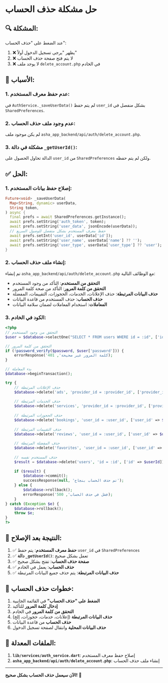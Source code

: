 # حل مشكلة حذف الحساب

## 🔍 **المشكلة:**

عند الضغط على "حذف الحساب":
1. ❌ يظهر "يرجى تسجيل الدخول أولاً"
2. ❌ لا يتم فتح صفحة حذف الحساب
3. ❌ لا يوجد ملف `delete_account.php` في الخادم

## 🐛 **الأسباب:**

### 1. **عدم حفظ معرف المستخدم:**
في `AuthService._saveUserData()` لم يتم حفظ `user_id` بشكل منفصل في `SharedPreferences`.

### 2. **عدم وجود ملف حذف الحساب:**
لم يكن موجود ملف `asha_app_backend/api/auth/delete_account.php`.

### 3. **مشكلة في دالة `_getUserId()`:**
الدالة تحاول الحصول على `user_id` من `SharedPreferences` ولكن لم يتم حفظه.

## ✅ **الحل:**

### 1. **إصلاح حفظ بيانات المستخدم:**
```dart
Future<void> _saveUserData(
  Map<String, dynamic> userData,
  String token,
) async {
  final prefs = await SharedPreferences.getInstance();
  await prefs.setString('auth_token', token);
  await prefs.setString('user_data', jsonEncode(userData));
  // حفظ معرف المستخدم بشكل منفصل للوصول السريع
  await prefs.setInt('user_id', userData['id']);
  await prefs.setString('user_name', userData['name'] ?? '');
  await prefs.setString('user_type', userData['user_type'] ?? 'user');
}
```

### 2. **إنشاء ملف حذف الحساب:**
تم إنشاء `asha_app_backend/api/auth/delete_account.php` مع الوظائف التالية:

- **التحقق من المستخدم**: التأكد من وجود المستخدم
- **التحقق من كلمة المرور**: التأكد من صحة كلمة المرور
- **حذف البيانات المرتبطة**: حذف الإعلانات، الخدمات، الحجوزات، التقييمات، المفضلة
- **حذف الحساب**: حذف المستخدم من قاعدة البيانات
- **المعاملات**: استخدام المعاملات لضمان سلامة البيانات

### 3. **الكود في الخادم:**
```php
<?php
// التحقق من وجود المستخدم
$user = $database->selectOne("SELECT * FROM users WHERE id = :id", ['id' => $userId]);

// التحقق من كلمة المرور
if (!password_verify($password, $user['password'])) {
    errorResponse('كلمة المرور غير صحيحة', 401);
}

// بدء المعاملة
$database->beginTransaction();

try {
    // حذف الإعلانات المرتبطة
    $database->delete('ads', 'provider_id = :provider_id', ['provider_id' => $userId]);
    
    // حذف الخدمات المرتبطة
    $database->delete('services', 'provider_id = :provider_id', ['provider_id' => $userId]);
    
    // حذف الحجوزات المرتبطة
    $database->delete('bookings', 'user_id = :user_id', ['user_id' => $userId]);
    
    // حذف التقييمات المرتبطة
    $database->delete('reviews', 'user_id = :user_id', ['user_id' => $userId]);
    
    // حذف المفضلة المرتبطة
    $database->delete('favorites', 'user_id = :user_id', ['user_id' => $userId]);
    
    // حذف المستخدم نفسه
    $result = $database->delete('users', 'id = :id', ['id' => $userId]);
    
    if ($result) {
        $database->commit();
        successResponse(null, 'تم حذف الحساب بنجاح');
    } else {
        $database->rollback();
        errorResponse('فشل في حذف الحساب', 500);
    }
} catch (Exception $e) {
    $database->rollback();
    throw $e;
}
?>
```

## 🎯 **النتيجة بعد الإصلاح:**

1. ✅ **حفظ معرف المستخدم**: يتم حفظ `user_id` في `SharedPreferences`
2. ✅ **دالة `_getUserId()`**: تعمل بشكل صحيح
3. ✅ **صفحة حذف الحساب**: تفتح بشكل صحيح
4. ✅ **حذف الحساب**: يعمل في الخادم
5. ✅ **حذف البيانات المرتبطة**: يتم حذف جميع البيانات المرتبطة

## 📝 **خطوات حذف الحساب:**

1. **الضغط على "حذف الحساب"** في القائمة الجانبية
2. **إدخال كلمة المرور** للتأكيد
3. **التحقق من كلمة المرور** في الخادم
4. **حذف البيانات المرتبطة** (إعلانات، خدمات، حجوزات، إلخ)
5. **حذف الحساب** من قاعدة البيانات
6. **حذف البيانات المحلية** وانتقال لصفحة تسجيل الدخول

## 🔧 **الملفات المعدلة:**

1. **`lib/services/auth_service.dart`**: إصلاح حفظ معرف المستخدم
2. **`asha_app_backend/api/auth/delete_account.php`**: إنشاء ملف حذف الحساب

---

**الآن سيعمل حذف الحساب بشكل صحيح!** 🎉 